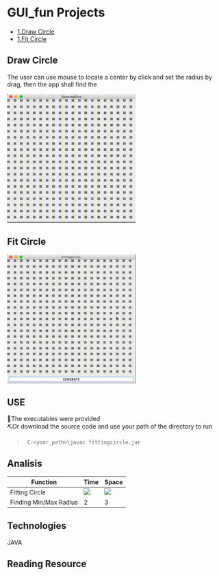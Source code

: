 # GUI_fun Projects
* [1.Draw Circle](#draw-circle)
* [1.Fit Circle](#fit-circle)

## Draw Circle
The user can use mouse to locate a center by click and set the radius by drag, then the app shall find the
<!--![Alt Text](https://github.com/cchun319/GUI_fun/blob/main/circle.gif)-->
<img src="https://github.com/cchun319/GUI_fun/blob/main/circle.gif" width="300" height="300"/>

## Fit Circle
<img src="https://github.com/cchun319/GUI_fun/blob/main/fitting.gif" width="300" height="300"/>

## USE
:hammer:The executables were provided  
:pick:Or download the source code and use your path of the directory to run
>````
>  C:<your_path>\javac fittingcircle.jar
>````

## Analisis

Function | Time | Space
--- | --- | ---
Fitting Circle | <img src="https://render.githubusercontent.com/render/math?math=O(n^{2})"> | <img src="https://render.githubusercontent.com/render/math?math=O(mn)">
Finding Min/Max Radius | 2 | 3

## Technologies
JAVA

## Reading Resource
